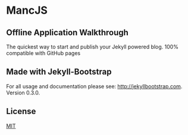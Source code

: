 # MancJS
## Offline Application Walkthrough

The quickest way to start and publish your Jekyll powered blog. 100% compatible with GitHub pages

## Made with Jekyll-Bootstrap

For all usage and documentation please see: <http://jekyllbootstrap.com>. Version 0.3.0.

## License

[MIT](http://opensource.org/licenses/MIT)
